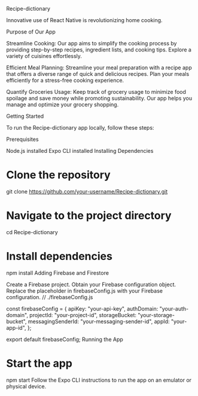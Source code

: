 Recipe-dictionary

Innovative use of React Native is revolutionizing home cooking.

Purpose of Our App

Streamline Cooking: Our app aims to simplify the cooking process by providing step-by-step recipes, ingredient lists, and cooking tips. Explore a variety of cuisines effortlessly.

Efficient Meal Planning: Streamline your meal preparation with a recipe app that offers a diverse range of quick and delicious recipes. Plan your meals efficiently for a stress-free cooking experience.

Quantify Groceries Usage: Keep track of grocery usage to minimize food spoilage and save money while promoting sustainability. Our app helps you manage and optimize your grocery shopping.

Getting Started

To run the Recipe-dictionary app locally, follow these steps:

Prerequisites

Node.js installed
Expo CLI installed
Installing Dependencies

# Clone the repository
git clone https://github.com/your-username/Recipe-dictionary.git

# Navigate to the project directory
cd Recipe-dictionary

# Install dependencies
npm install
Adding Firebase and Firestore

Create a Firebase project.
Obtain your Firebase configuration object.
Replace the placeholder in firebaseConfig.js with your Firebase configuration.
// ./firebaseConfig.js

const firebaseConfig = {
  apiKey: "your-api-key",
  authDomain: "your-auth-domain",
  projectId: "your-project-id",
  storageBucket: "your-storage-bucket",
  messagingSenderId: "your-messaging-sender-id",
  appId: "your-app-id",
};

export default firebaseConfig;
Running the App

# Start the app
npm start
Follow the Expo CLI instructions to run the app on an emulator or physical device.
